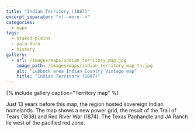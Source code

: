 ```yaml
---
title: "Indian Territory (1887)"
excerpt_separator: "<!--more-->"
categories:
  - maps
tags:
  - staked-plains
  - palo-duro
  - history
gallery:
  - url: /images/maps/indian_territory_map.jpg
    image_path: /images/maps/indian_territory_map_tn.jpg
    alt: "Lubbock area Indian Country Vintage map"
    title: "InDian Territory (1887)"
---
```

{% include gallery caption="Territory map" %}

Just 13 years before this map, the region hosted sovereign Indian homelands. The map shows a new power grid, the result of the Trail of Tears (1838) and Red River War (1874). The Texas Panhandle and JA Ranch lie west of the pacified red zone.
